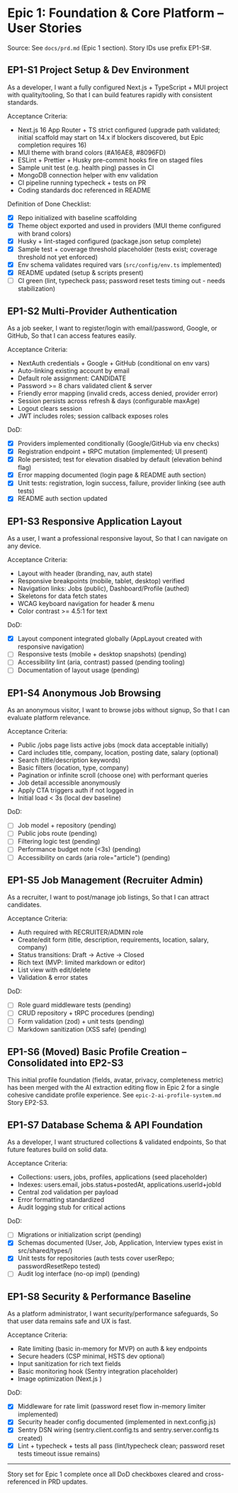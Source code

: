 # Epic 1: Foundation & Core Platform – User Stories

Source: See `docs/prd.md` (Epic 1 section). Story IDs use prefix EP1-S#.

## EP1-S1 Project Setup & Dev Environment

As a developer,
I want a fully configured Next.js + TypeScript + MUI project with quality/tooling,
So that I can build features rapidly with consistent standards.

Acceptance Criteria:

- Next.js 16 App Router + TS strict configured (upgrade path validated; initial scaffold may start on 14.x if blockers discovered, but Epic completion requires 16)
- MUI theme with brand colors (#A16AE8, #8096FD)
- ESLint + Prettier + Husky pre-commit hooks fire on staged files
- Sample unit test (e.g. health ping) passes in CI
- MongoDB connection helper with env validation
- CI pipeline running typecheck + tests on PR
- Coding standards doc referenced in README

Definition of Done Checklist:

- [x] Repo initialized with baseline scaffolding
- [x] Theme object exported and used in providers (MUI theme configured with brand colors)
- [x] Husky + lint-staged configured (package.json setup complete)
- [x] Sample test + coverage threshold placeholder (tests exist; coverage threshold not yet enforced)
- [x] Env schema validates required vars (`src/config/env.ts` implemented)
- [x] README updated (setup & scripts present)
- [ ] CI green (lint, typecheck pass; password reset tests timing out - needs stabilization)

## EP1-S2 Multi-Provider Authentication

As a job seeker,
I want to register/login with email/password, Google, or GitHub,
So that I can access features easily.

Acceptance Criteria:

- NextAuth credentials + Google + GitHub (conditional on env vars)
- Auto-linking existing account by email
- Default role assignment: CANDIDATE
- Password >= 8 chars validated client & server
- Friendly error mapping (invalid creds, access denied, provider error)
- Session persists across refresh & days (configurable maxAge)
- Logout clears session
- JWT includes roles; session callback exposes roles

DoD:

- [x] Providers implemented conditionally (Google/GitHub via env checks)
- [x] Registration endpoint + tRPC mutation (implemented; UI present)
- [x] Role persisted; test for elevation disabled by default (elevation behind flag)
- [x] Error mapping documented (login page & README auth section)
- [x] Unit tests: registration, login success, failure, provider linking (see auth tests)
- [x] README auth section updated

## EP1-S3 Responsive Application Layout

As a user,
I want a professional responsive layout,
So that I can navigate on any device.

Acceptance Criteria:

- Layout with header (branding, nav, auth state)
- Responsive breakpoints (mobile, tablet, desktop) verified
- Navigation links: Jobs (public), Dashboard/Profile (authed)
- Skeletons for data fetch states
- WCAG keyboard navigation for header & menu
- Color contrast >= 4.5:1 for text

DoD:

- [x] Layout component integrated globally (AppLayout created with responsive navigation)
- [ ] Responsive tests (mobile + desktop snapshots) (pending)
- [ ] Accessibility lint (aria, contrast) passed (pending tooling)
- [ ] Documentation of layout usage (pending)

## EP1-S4 Anonymous Job Browsing

As an anonymous visitor,
I want to browse jobs without signup,
So that I can evaluate platform relevance.

Acceptance Criteria:

- Public /jobs page lists active jobs (mock data acceptable initially)
- Card includes title, company, location, posting date, salary (optional)
- Search (title/description keywords)
- Basic filters (location, type, company)
- Pagination or infinite scroll (choose one) with performant queries
- Job detail accessible anonymously
- Apply CTA triggers auth if not logged in
- Initial load < 3s (local dev baseline)

DoD:

- [ ] Job model + repository (pending)
- [ ] Public jobs route (pending)
- [ ] Filtering logic test (pending)
- [ ] Performance budget note (<3s) (pending)
- [ ] Accessibility on cards (aria role="article") (pending)

## EP1-S5 Job Management (Recruiter Admin)

As a recruiter,
I want to post/manage job listings,
So that I can attract candidates.

Acceptance Criteria:

- Auth required with RECRUITER/ADMIN role
- Create/edit form (title, description, requirements, location, salary, company)
- Status transitions: Draft -> Active -> Closed
- Rich text (MVP: limited markdown or editor)
- List view with edit/delete
- Validation & error states

DoD:

- [ ] Role guard middleware tests (pending)
- [ ] CRUD repository + tRPC procedures (pending)
- [ ] Form validation (zod) + unit tests (pending)
- [ ] Markdown sanitization (XSS safe) (pending)

## EP1-S6 (Moved) Basic Profile Creation – Consolidated into EP2-S3

This initial profile foundation (fields, avatar, privacy, completeness metric) has been merged with the AI extraction editing flow in Epic 2 for a single cohesive candidate profile experience. See `epic-2-ai-profile-system.md` Story EP2-S3.

## EP1-S7 Database Schema & API Foundation

As a developer,
I want structured collections & validated endpoints,
So that future features build on solid data.

Acceptance Criteria:

- Collections: users, jobs, profiles, applications (seed placeholder)
- Indexes: users.email, jobs.status+postedAt, applications.userId+jobId
- Central zod validation per payload
- Error formatting standardized
- Audit logging stub for critical actions

DoD:

- [ ] Migrations or initialization script (pending)
- [x] Schemas documented (User, Job, Application, Interview types exist in src/shared/types/)
- [x] Unit tests for repositories (auth tests cover userRepo; passwordResetRepo tested)
- [ ] Audit log interface (no-op impl) (pending)

## EP1-S8 Security & Performance Baseline

As a platform administrator,
I want security/performance safeguards,
So that user data remains safe and UX is fast.

Acceptance Criteria:

- Rate limiting (basic in-memory for MVP) on auth & key endpoints
- Secure headers (CSP minimal, HSTS dev optional)
- Input sanitization for rich text fields
- Basic monitoring hook (Sentry integration placeholder)
- Image optimization (Next.js <Image />)

DoD:

- [x] Middleware for rate limit (password reset flow in-memory limiter implemented)
- [x] Security header config documented (implemented in next.config.js)
- [x] Sentry DSN wiring (sentry.client.config.ts and sentry.server.config.ts created)
- [x] Lint + typecheck + tests all pass (lint/typecheck clean; password reset tests timeout issue remains)

---

Story set for Epic 1 complete once all DoD checkboxes cleared and cross-referenced in PRD updates.
